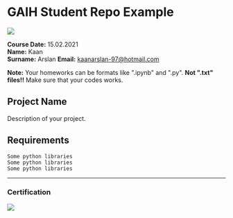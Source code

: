 # GAIH Student Repo Example
![](img/logo.png)

**Course Date:** 15.02.2021  
**Name:** Kaan  
**Surname:** Arslan 
**Email:** kaanarslan-97@hotmail.com  

**Note:** Your homeworks can be formats like ".ipynb" and ".py". **Not ".txt" files!!** Make sure that your codes works.  

## Project Name
Description of your project.

## Requirements
```
Some python libraries
Some python libraries
Some python libraries
```
---

### Certification
![](img/certificate_ex.png)

